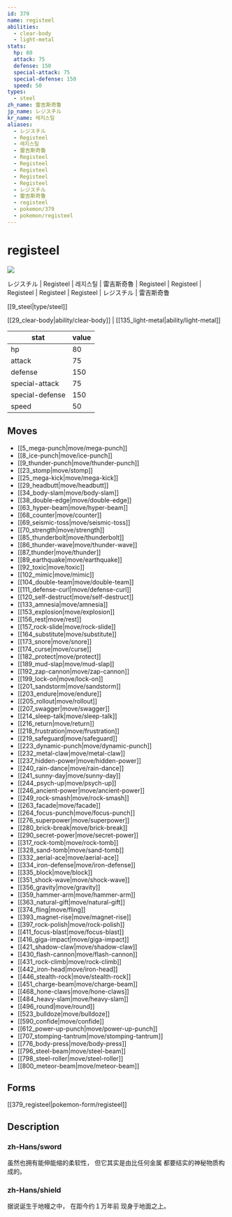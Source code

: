 ```yaml
---
id: 379
name: registeel
abilities:
  - clear-body
  - light-metal
stats:
  hp: 80
  attack: 75
  defense: 150
  special-attack: 75
  special-defense: 150
  speed: 50
types:
  - steel
zh_name: 雷吉斯奇鲁
jp_name: レジスチル
kr_name: 레지스틸
aliases:
  - レジスチル
  - Registeel
  - 레지스틸
  - 雷吉斯奇魯
  - Registeel
  - Registeel
  - Registeel
  - Registeel
  - Registeel
  - レジスチル
  - 雷吉斯奇鲁
  - registeel
  - pokemon/379
  - pokemon/registeel
---
```

# registeel

![](https://raw.githubusercontent.com/PokeAPI/sprites/master/sprites/pokemon/379.png)

レジスチル | Registeel | 레지스틸 | 雷吉斯奇魯 | Registeel | Registeel | Registeel | Registeel | Registeel | レジスチル | 雷吉斯奇鲁

[[9_steel|type/steel]]

[[29_clear-body|ability/clear-body]] | [[135_light-metal|ability/light-metal]]

|stat|value|
|---|---|
|hp|80|
|attack|75|
|defense|150|
|special-attack|75|
|special-defense|150|
|speed|50|


## Moves

- [[5_mega-punch|move/mega-punch]]
- [[8_ice-punch|move/ice-punch]]
- [[9_thunder-punch|move/thunder-punch]]
- [[23_stomp|move/stomp]]
- [[25_mega-kick|move/mega-kick]]
- [[29_headbutt|move/headbutt]]
- [[34_body-slam|move/body-slam]]
- [[38_double-edge|move/double-edge]]
- [[63_hyper-beam|move/hyper-beam]]
- [[68_counter|move/counter]]
- [[69_seismic-toss|move/seismic-toss]]
- [[70_strength|move/strength]]
- [[85_thunderbolt|move/thunderbolt]]
- [[86_thunder-wave|move/thunder-wave]]
- [[87_thunder|move/thunder]]
- [[89_earthquake|move/earthquake]]
- [[92_toxic|move/toxic]]
- [[102_mimic|move/mimic]]
- [[104_double-team|move/double-team]]
- [[111_defense-curl|move/defense-curl]]
- [[120_self-destruct|move/self-destruct]]
- [[133_amnesia|move/amnesia]]
- [[153_explosion|move/explosion]]
- [[156_rest|move/rest]]
- [[157_rock-slide|move/rock-slide]]
- [[164_substitute|move/substitute]]
- [[173_snore|move/snore]]
- [[174_curse|move/curse]]
- [[182_protect|move/protect]]
- [[189_mud-slap|move/mud-slap]]
- [[192_zap-cannon|move/zap-cannon]]
- [[199_lock-on|move/lock-on]]
- [[201_sandstorm|move/sandstorm]]
- [[203_endure|move/endure]]
- [[205_rollout|move/rollout]]
- [[207_swagger|move/swagger]]
- [[214_sleep-talk|move/sleep-talk]]
- [[216_return|move/return]]
- [[218_frustration|move/frustration]]
- [[219_safeguard|move/safeguard]]
- [[223_dynamic-punch|move/dynamic-punch]]
- [[232_metal-claw|move/metal-claw]]
- [[237_hidden-power|move/hidden-power]]
- [[240_rain-dance|move/rain-dance]]
- [[241_sunny-day|move/sunny-day]]
- [[244_psych-up|move/psych-up]]
- [[246_ancient-power|move/ancient-power]]
- [[249_rock-smash|move/rock-smash]]
- [[263_facade|move/facade]]
- [[264_focus-punch|move/focus-punch]]
- [[276_superpower|move/superpower]]
- [[280_brick-break|move/brick-break]]
- [[290_secret-power|move/secret-power]]
- [[317_rock-tomb|move/rock-tomb]]
- [[328_sand-tomb|move/sand-tomb]]
- [[332_aerial-ace|move/aerial-ace]]
- [[334_iron-defense|move/iron-defense]]
- [[335_block|move/block]]
- [[351_shock-wave|move/shock-wave]]
- [[356_gravity|move/gravity]]
- [[359_hammer-arm|move/hammer-arm]]
- [[363_natural-gift|move/natural-gift]]
- [[374_fling|move/fling]]
- [[393_magnet-rise|move/magnet-rise]]
- [[397_rock-polish|move/rock-polish]]
- [[411_focus-blast|move/focus-blast]]
- [[416_giga-impact|move/giga-impact]]
- [[421_shadow-claw|move/shadow-claw]]
- [[430_flash-cannon|move/flash-cannon]]
- [[431_rock-climb|move/rock-climb]]
- [[442_iron-head|move/iron-head]]
- [[446_stealth-rock|move/stealth-rock]]
- [[451_charge-beam|move/charge-beam]]
- [[468_hone-claws|move/hone-claws]]
- [[484_heavy-slam|move/heavy-slam]]
- [[496_round|move/round]]
- [[523_bulldoze|move/bulldoze]]
- [[590_confide|move/confide]]
- [[612_power-up-punch|move/power-up-punch]]
- [[707_stomping-tantrum|move/stomping-tantrum]]
- [[776_body-press|move/body-press]]
- [[796_steel-beam|move/steel-beam]]
- [[798_steel-roller|move/steel-roller]]
- [[800_meteor-beam|move/meteor-beam]]

## Forms



[[379_registeel|pokemon-form/registeel]]

## Description

### zh-Hans/sword

虽然也拥有能伸能缩的柔软性，
但它其实是由比任何金属
都要结实的神秘物质构成的。

### zh-Hans/shield

据说诞生于地幔之中，
在距今约１万年前
现身于地面之上。

